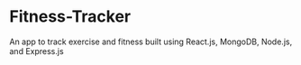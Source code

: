 # Fitness-Tracker
An app to track exercise and fitness built using React.js, MongoDB, Node.js, and Express.js

